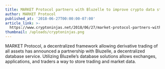 ```yaml
---
title: MARKET Protocol partners with Bluzelle to improve crypto data storage
author: MARKET Protocol
published_at: '2018-06-27T00:00:00-07:00'
article_link: >-
  https://www.cryptoninjas.net/2018/06/27/market-protocol-partners-with-bluzelle-to-improve-crypto-data-storage/
thumbnail: /uploads/cryptoninjas.png
---
```

MARKET Protocol, a decentralized framework allowing derivative trading of all assets has announced a partnership with Bluzelle, a decentralized database service. Utilizing Bluzelle’s database solutions allows exchanges, applications, and traders a way to store trading and market data.
